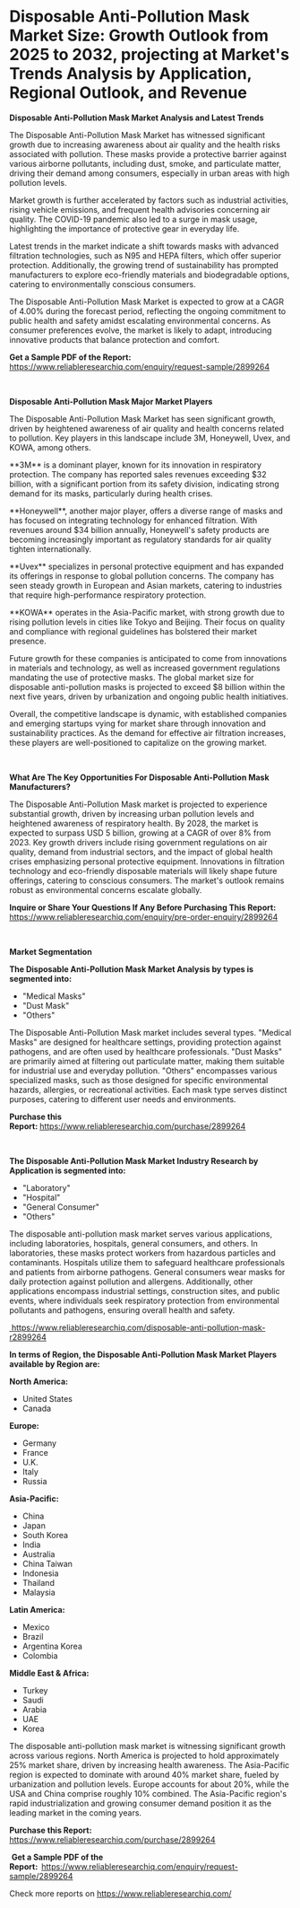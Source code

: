 <p><h1>Disposable Anti-Pollution Mask Market Size: Growth Outlook from 2025 to 2032, projecting at Market's Trends Analysis by Application, Regional Outlook, and Revenue</h1></p><p><strong>Disposable Anti-Pollution Mask Market Analysis and Latest Trends</strong></p>
<p><p>The Disposable Anti-Pollution Mask Market has witnessed significant growth due to increasing awareness about air quality and the health risks associated with pollution. These masks provide a protective barrier against various airborne pollutants, including dust, smoke, and particulate matter, driving their demand among consumers, especially in urban areas with high pollution levels.</p><p>Market growth is further accelerated by factors such as industrial activities, rising vehicle emissions, and frequent health advisories concerning air quality. The COVID-19 pandemic also led to a surge in mask usage, highlighting the importance of protective gear in everyday life. </p><p>Latest trends in the market indicate a shift towards masks with advanced filtration technologies, such as N95 and HEPA filters, which offer superior protection. Additionally, the growing trend of sustainability has prompted manufacturers to explore eco-friendly materials and biodegradable options, catering to environmentally conscious consumers. </p><p>The Disposable Anti-Pollution Mask Market is expected to grow at a CAGR of 4.00% during the forecast period, reflecting the ongoing commitment to public health and safety amidst escalating environmental concerns. As consumer preferences evolve, the market is likely to adapt, introducing innovative products that balance protection and comfort.</p></p>
<p><strong>Get a Sample PDF of the Report:&nbsp;</strong> <a href="https://www.reliableresearchiq.com/enquiry/request-sample/2899264?utm_campaign=3174&utm_medium=2&utm_source=Github&utm_content=ia&utm_term=15032025&utm_id=disposable-anti-pollution-mask">https://www.reliableresearchiq.com/enquiry/request-sample/2899264</a></p>
<p>&nbsp;</p>
<p><strong>Disposable Anti-Pollution Mask Major Market Players</strong></p>
<p><p>The Disposable Anti-Pollution Mask Market has seen significant growth, driven by heightened awareness of air quality and health concerns related to pollution. Key players in this landscape include 3M, Honeywell, Uvex, and KOWA, among others.</p><p>**3M** is a dominant player, known for its innovation in respiratory protection. The company has reported sales revenues exceeding $32 billion, with a significant portion from its safety division, indicating strong demand for its masks, particularly during health crises.</p><p>**Honeywell**, another major player, offers a diverse range of masks and has focused on integrating technology for enhanced filtration. With revenues around $34 billion annually, Honeywell's safety products are becoming increasingly important as regulatory standards for air quality tighten internationally.</p><p>**Uvex** specializes in personal protective equipment and has expanded its offerings in response to global pollution concerns. The company has seen steady growth in European and Asian markets, catering to industries that require high-performance respiratory protection.</p><p>**KOWA** operates in the Asia-Pacific market, with strong growth due to rising pollution levels in cities like Tokyo and Beijing. Their focus on quality and compliance with regional guidelines has bolstered their market presence.</p><p>Future growth for these companies is anticipated to come from innovations in materials and technology, as well as increased government regulations mandating the use of protective masks. The global market size for disposable anti-pollution masks is projected to exceed $8 billion within the next five years, driven by urbanization and ongoing public health initiatives.</p><p>Overall, the competitive landscape is dynamic, with established companies and emerging startups vying for market share through innovation and sustainability practices. As the demand for effective air filtration increases, these players are well-positioned to capitalize on the growing market.</p></p>
<p>&nbsp;</p>
<p><strong>What Are The Key Opportunities For Disposable Anti-Pollution Mask Manufacturers?</strong></p>
<p><p>The Disposable Anti-Pollution Mask market is projected to experience substantial growth, driven by increasing urban pollution levels and heightened awareness of respiratory health. By 2028, the market is expected to surpass USD 5 billion, growing at a CAGR of over 8% from 2023. Key growth drivers include rising government regulations on air quality, demand from industrial sectors, and the impact of global health crises emphasizing personal protective equipment. Innovations in filtration technology and eco-friendly disposable materials will likely shape future offerings, catering to conscious consumers. The market's outlook remains robust as environmental concerns escalate globally.</p></p>
<p><strong>Inquire or Share Your Questions If Any Before Purchasing This Report:</strong> <a href="https://www.reliableresearchiq.com/enquiry/pre-order-enquiry/2899264?utm_campaign=3174&utm_medium=2&utm_source=Github&utm_content=ia&utm_term=15032025&utm_id=disposable-anti-pollution-mask">https://www.reliableresearchiq.com/enquiry/pre-order-enquiry/2899264</a></p>
<p>&nbsp;</p>
<p><strong>Market Segmentation</strong></p>
<p><strong>The Disposable Anti-Pollution Mask Market Analysis by types is segmented into:</strong></p>
<p><ul><li>"Medical Masks"</li><li>"Dust Mask"</li><li>"Others"</li></ul></p>
<p><p>The Disposable Anti-Pollution Mask market includes several types. "Medical Masks" are designed for healthcare settings, providing protection against pathogens, and are often used by healthcare professionals. "Dust Masks" are primarily aimed at filtering out particulate matter, making them suitable for industrial use and everyday pollution. "Others" encompasses various specialized masks, such as those designed for specific environmental hazards, allergies, or recreational activities. Each mask type serves distinct purposes, catering to different user needs and environments.</p></p>
<p><strong>Purchase this Report:&nbsp;</strong><a href="https://www.reliableresearchiq.com/purchase/2899264?utm_campaign=3174&utm_medium=2&utm_source=Github&utm_content=ia&utm_term=15032025&utm_id=disposable-anti-pollution-mask">https://www.reliableresearchiq.com/purchase/2899264</a></p>
<p>&nbsp;</p>
<p><strong>The Disposable Anti-Pollution Mask Market Industry Research by Application is segmented into:</strong></p>
<p><ul><li>"Laboratory"</li><li>"Hospital"</li><li>"General Consumer"</li><li>"Others"</li></ul></p>
<p><p>The disposable anti-pollution mask market serves various applications, including laboratories, hospitals, general consumers, and others. In laboratories, these masks protect workers from hazardous particles and contaminants. Hospitals utilize them to safeguard healthcare professionals and patients from airborne pathogens. General consumers wear masks for daily protection against pollution and allergens. Additionally, other applications encompass industrial settings, construction sites, and public events, where individuals seek respiratory protection from environmental pollutants and pathogens, ensuring overall health and safety.</p></p>
<p><a href="https://www.reliableresearchiq.com/disposable-anti-pollution-mask-r2899264?utm_campaign=3174&utm_medium=2&utm_source=Github&utm_content=ia&utm_term=15032025&utm_id=disposable-anti-pollution-mask">&nbsp;https://www.reliableresearchiq.com/disposable-anti-pollution-mask-r2899264</a></p>
<p><strong>In terms of Region, the Disposable Anti-Pollution Mask Market Players available by Region are:</strong></p>
<p>
    <p> <strong> North America: </strong>
        <ul>
            <li>United States</li>
            <li>Canada</li>
        </ul>
        </p> 
    <p> <strong> Europe: </strong>
        <ul>
            <li>Germany</li>
            <li>France</li>
            <li>U.K.</li>
            <li>Italy</li>
            <li>Russia</li>
        </ul>
        </p> 
    <p> <strong> Asia-Pacific: </strong>
        <ul>
            <li>China</li>
            <li>Japan</li>
            <li>South Korea</li>
            <li>India</li>
            <li>Australia</li>
            <li>China Taiwan</li>
            <li>Indonesia</li>
            <li>Thailand</li>
            <li>Malaysia</li>
        </ul>
        </p> 
    <p> <strong> Latin America: </strong>
        <ul>
            <li>Mexico</li>
            <li>Brazil</li>
            <li>Argentina Korea</li>
            <li>Colombia</li>
        </ul>
        </p> 
    <p> <strong> Middle East & Africa: </strong>
        <ul>
            <li>Turkey</li>
            <li>Saudi</li>
            <li>Arabia</li>
            <li>UAE</li>
            <li>Korea</li>
        </ul>
    </p>
    </p>
<p><p>The disposable anti-pollution mask market is witnessing significant growth across various regions. North America is projected to hold approximately 25% market share, driven by increasing health awareness. The Asia-Pacific region is expected to dominate with around 40% market share, fueled by urbanization and pollution levels. Europe accounts for about 20%, while the USA and China comprise roughly 10% combined. The Asia-Pacific region's rapid industrialization and growing consumer demand position it as the leading market in the coming years.</p></p>
<p><strong>Purchase this Report: </strong><a href="https://www.reliableresearchiq.com/purchase/2899264?utm_campaign=3174&utm_medium=2&utm_source=Github&utm_content=ia&utm_term=15032025&utm_id=disposable-anti-pollution-mask">https://www.reliableresearchiq.com/purchase/2899264</a></p>
<p>&nbsp;<strong>Get a Sample PDF of the Report:&nbsp;&nbsp;</strong><a href="https://www.reliableresearchiq.com/enquiry/request-sample/2899264?utm_campaign=3174&utm_medium=2&utm_source=Github&utm_content=ia&utm_term=15032025&utm_id=disposable-anti-pollution-mask">https://www.reliableresearchiq.com/enquiry/request-sample/2899264</a></p>
<p><strong></strong></p>
<p>Check more reports on <a href="https://www.reliableresearchiq.com/?utm_campaign=3174&utm_medium=2&utm_source=Github&utm_content=ia&utm_term=15032025&utm_id=disposable-anti-pollution-mask">https://www.reliableresearchiq.com/</a></p>